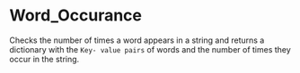 # Word_Occurance

Checks the number of times a word appears in a string and returns a dictionary  with the `Key- value pairs` of words and the number of times they occur in the string.